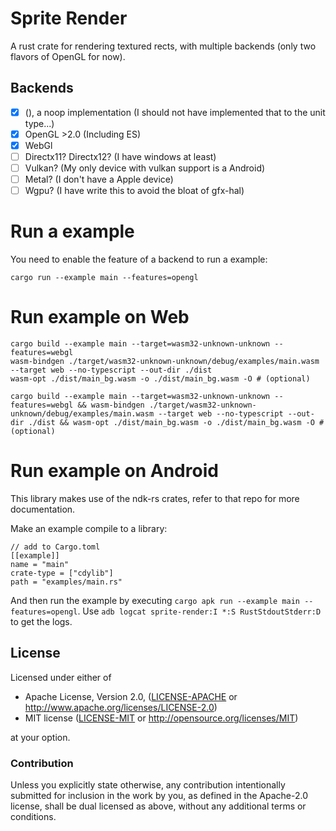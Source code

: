 # Sprite Render

A rust crate for rendering textured rects, with multiple backends (only two flavors of OpenGL for now).

## Backends
- [x] (), a noop implementation (I should not have implemented that to the unit type...)
- [x] OpenGL >2.0 (Including ES)
- [x] WebGl
- [ ] Directx11? Directx12? (I have windows at least)
- [ ] Vulkan? (My only device with vulkan support is a Android)
- [ ] Metal? (I don't have a Apple device)
- [ ] Wgpu? (I have write this to avoid the bloat of gfx-hal)

# Run a example

You need to enable the feature of a backend to run a example:

 ```shell
 cargo run --example main --features=opengl
 ```

# Run example on Web

```shell
cargo build --example main --target=wasm32-unknown-unknown --features=webgl
wasm-bindgen ./target/wasm32-unknown-unknown/debug/examples/main.wasm --target web --no-typescript --out-dir ./dist
wasm-opt ./dist/main_bg.wasm -o ./dist/main_bg.wasm -O # (optional)

cargo build --example main --target=wasm32-unknown-unknown --features=webgl && wasm-bindgen ./target/wasm32-unknown-unknown/debug/examples/main.wasm --target web --no-typescript --out-dir ./dist && wasm-opt ./dist/main_bg.wasm -o ./dist/main_bg.wasm -O # (optional)
```

# Run example on Android

This library makes use of the ndk-rs crates, refer to that repo for more documentation.

Make an example compile to a library:

```
// add to Cargo.toml
[[example]]
name = "main"
crate-type = ["cdylib"]
path = "examples/main.rs"
``` 

And then run the example by executing `cargo apk run --example main --features=opengl`. 
Use `adb logcat sprite-render:I *:S RustStdoutStderr:D` to get the logs.


## License

Licensed under either of

 * Apache License, Version 2.0, ([LICENSE-APACHE](LICENSE-APACHE) or
   http://www.apache.org/licenses/LICENSE-2.0)
 * MIT license ([LICENSE-MIT](LICENSE-MIT) or
   http://opensource.org/licenses/MIT)

at your option.

### Contribution

Unless you explicitly state otherwise, any contribution intentionally submitted
for inclusion in the work by you, as defined in the Apache-2.0 license, shall be
dual licensed as above, without any additional terms or conditions.

